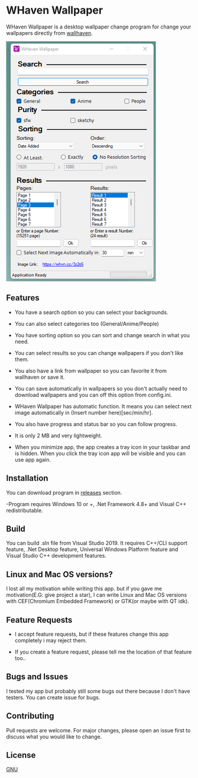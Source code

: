 # WHaven Wallpaper

WHaven Wallpaper is a desktop wallpaper change program for change your wallpapers directly from [wallhaven](https://wallhaven.cc/).

![](https://raw.githubusercontent.com/EndChapter/WhavenWallpaper/master/AppScreenShot.png)

## Features

- You have a search option so you can select your backgrounds.

- You can also select categories too (General/Anime/People)

- You have sorting option so you can sort and change search in what you need.

- You can select results so you can change wallpapers if you don't like them.

- You also have a link from wallpaper so you can favorite it from wallhaven or save it.

- You can save automatically in wallpapers so you don't actually need to download wallpapers and you can off this option from config.ini.

- WHaven Wallpaper has automatic function. It means you can select next image automatically in (Insert number here)[sec/min/hr].

- You also have progress and status bar so you can follow progress.

- It is only 2 MB and very lightweight.

- When you minimize app, the app creates a tray icon in your taskbar and is hidden. When you click the tray icon app will be visible and you can use app again.

## Installation

You can download program in [releases](https://github.com/EndChapter/WhavenWallpaper/releases) section.

-Program requires Windows 10 or +, .Net Framework 4.8+ and Visual C++ redistributable.

## Build

You can build .sln file from Visual Studio 2019. It requires C++/CLI support feature, .Net Desktop feature, Universal Windows Platform feature and Visual Studio C++ development features.

## Linux and Mac OS versions?

I lost all my motivation while writing this app. but if you gave me motivation(E.G: give project a star), I can write Linux and Mac OS versions with CEF(Chromium Embedded Framework) or GTK(or maybe with QT idk).

## Feature Requests

- I accept feature requests, but if these features change this app completely i may reject them.

- If you create a feature request, please tell me the location of that feature too..

## Bugs and Issues

I tested my app but probably still some bugs out there because I don't have testers. You can create issue for bugs.

## Contributing

Pull requests are welcome. For major changes, please open an issue first to discuss what you would like to change.

## License
[GNU](https://www.gnu.org/licenses/gpl-3.0-standalone.html)